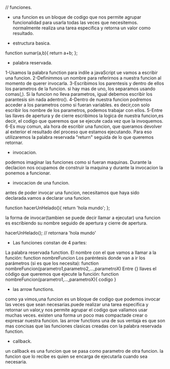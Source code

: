 // funciones.

* una funcion es un bloque de codigo que nos permite agrupar  funcionalidad para usarla todas las veces
que necesitemos.
normalmente realiza una tarea especifica y retorna un valor como resultado.

* estructura basica.

function sumar(a,b){
    return a+b;
};

* palabra reservada.

1-Usamos la palabra function para indile a javaScript ue vamos a escribir una funcion.
2-Definimmos un nombre para referirnos a nuestra funcion al momento de querer invocarla.
3-Escribimos los parentesis y dentro de ellos los parametros de la funcion. si hay mas 
de uno, los separamos usando comas(,).
Si la funcion no lleva parametros, igual debemos escribir los parantesis sin nada adentro().
4-Dentro de nuestra funcion podremos acceder a los parametros como si fueran variables.
es decir,con solo escribir los nombre de los parametros, podemos trabajar con ellos.
5-Entre las llaves de apertura y de cierre escribimos la logica de nuestra funcion,es decir,
el codigo que queremos que se ejecute cada vez que la invoquemos.
6-Es muy comun, ala hora de escribir una funcion, que queramos devolver al exterior el resultado del proceso que estamos ejecutando.
Para eso utilizaremos la palabra reservada  "return" seguida  de lo que queremos retornar.

* invocacion.

podemos imaginar las funciones como si fueran maquinas. Durante la declacion nos ocupamos de construir la maquina y durante la invocacion la ponemos a funcionar.

* invocacion de una funcion.

antes de poder invocar una funcion, necesitamos que haya sido declarada.vamos  a declarar una funcion.

function hacerUnHelado(){
    return 'hola mundo';
};

la forma de invocar(tambien se puede decir llamar a ejecutar) una funcion es escribiendo su nombre seguido de apertura y cierre de apertura.

hacerUnHelado();  // retornara 'hola mundo'

* Las funciones constan de 4 partes:

La palabra reservada function.
 El nombre con el que vamos a llamar a la función:
function nombreFuncion
Los paréntesis donde van a ir los parámetros (si es que los necesita):
function nombreFuncion(parametro1,parametro2,...,parametroX)
Entre {} llaves el código que queremos que ejecute la función:
function nombreFuncion(parametro1,...,parametroX){ codigo }

* las arrow functions.

como ya vimos,una funcion es un bloque de codigo que podemos invocar las veces que sean necesarias.puede realizar una tarea especifica y retornar un valor,y nos permite agrupar el codigo que vallamos usar muchas veces.
existen una forma un poco mas compactade crear o expresar nuestra funcion.
las arrow functions una de sus ventaja es que son mas concisas que las funciones clasicas creadas con la palabra reservada function.


* callback.


un callback es una funcion que se pasa como parametro de otra funcion. la funcion que lo recibe es quien se encarga de ejecutarla cuando sea necesaria.